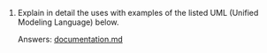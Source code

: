 1. Explain in detail the uses with examples of the listed UML (Unified Modeling Language) below.	

   Answers: [documentation.md](https://github.com/CalvinOlha/Final-Exam/blob/main/documentation.md)

